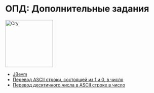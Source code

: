 # ОПД: Дополнительные задания

<img alt="Cry" src="https://github.com/maxbarsukov/itmo/blob/master/.docs/crying.gif" height="150">

- [JBevm](https://github.com/itmo-corp/jbevm)
- [Перевод ASCII строки, состоящей из 1 и 0, в число](./%D0%BF%D0%B5%D1%80%D0%B5%D0%B2%D0%BE%D0%B4%20%D1%81%D1%82%D1%80%D0%BE%D0%BA%D0%B8%2C%20%D1%81%D0%BE%D1%81%D1%82%D0%BE%D1%8F%D1%89%D0%B5%D0%B9%20%D0%B8%D0%B7%200%20%D0%B8%201%2C%20%D0%B2%20%D1%87%D0%B8%D1%81%D0%BB%D0%BE.basm)
- [Перевод десятичного числа в ASCII строке в число](./%D0%BF%D0%B5%D1%80%D0%B5%D0%B2%D0%BE%D0%B4%20%D1%81%D1%82%D1%80%D0%BE%D0%BA%D0%B8%20%D0%B2%20%D1%87%D0%B8%D1%81%D0%BB%D0%BE.basm)
